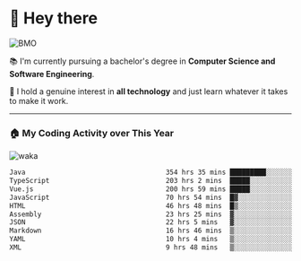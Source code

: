 # 🤖 Hey there

![BMO](https://media.giphy.com/media/AMqCTHuCMFpM4/giphy.gif)

📚 I'm currently pursuing a bachelor's degree in **Computer Science and Software Engineering**.

🚀 I hold a genuine interest in **all technology** and just learn whatever it takes to make it work. 

---

### 🏠 My Coding Activity over This Year

![waka](https://wakatime.com/share/@9e458da8-a03c-4213-8e4b-1218d92d8f20/fb6cf146-3e76-4c0e-b99c-52117daccc34.svg)

<!--START_SECTION:waka-->

```txt
Java                                   354 hrs 35 mins █████████░░░░░░░░░░░░░░░░   35.73 %
TypeScript                             203 hrs 2 mins  █████░░░░░░░░░░░░░░░░░░░░   20.46 %
Vue.js                                 200 hrs 59 mins █████░░░░░░░░░░░░░░░░░░░░   20.26 %
JavaScript                             70 hrs 54 mins  █▓░░░░░░░░░░░░░░░░░░░░░░░   07.15 %
HTML                                   46 hrs 48 mins  █▒░░░░░░░░░░░░░░░░░░░░░░░   04.72 %
Assembly                               23 hrs 25 mins  ▓░░░░░░░░░░░░░░░░░░░░░░░░   02.36 %
JSON                                   22 hrs 5 mins   ▓░░░░░░░░░░░░░░░░░░░░░░░░   02.23 %
Markdown                               16 hrs 46 mins  ▒░░░░░░░░░░░░░░░░░░░░░░░░   01.69 %
YAML                                   10 hrs 4 mins   ▒░░░░░░░░░░░░░░░░░░░░░░░░   01.02 %
XML                                    9 hrs 48 mins   ▒░░░░░░░░░░░░░░░░░░░░░░░░   00.99 %
```

<!--END_SECTION:waka-->